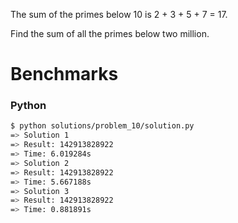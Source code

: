 The sum of the primes below 10 is 2 + 3 + 5 + 7 = 17.

Find the sum of all the primes below two million.


# Benchmarks

### Python
```bash
$ python solutions/problem_10/solution.py
=> Solution 1
=> Result: 142913828922
=> Time: 6.019284s
=> Solution 2
=> Result: 142913828922
=> Time: 5.667188s
=> Solution 3
=> Result: 142913828922
=> Time: 0.881891s
```